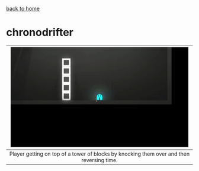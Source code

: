 [back to home](/README.md)

# chronodrifter

| ![towerjump-gif](/files/tower.gif) |
|:--:|
|Player getting on top of a tower of blocks by knocking them over and then reversing time.|
